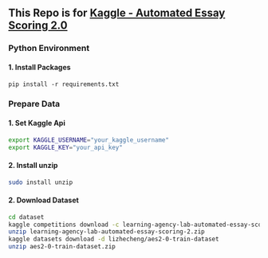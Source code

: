 ## This Repo is for [Kaggle - Automated Essay Scoring 2.0](https://www.kaggle.com/competitions/learning-agency-lab-automated-essay-scoring-2)

### Python Environment

#### 1. Install Packages

```b
pip install -r requirements.txt
```

### Prepare Data

#### 1. Set Kaggle Api

```bash
export KAGGLE_USERNAME="your_kaggle_username"
export KAGGLE_KEY="your_api_key"
```

#### 2. Install unzip

```bash
sudo install unzip
```

#### 2. Download Dataset
```bash
cd dataset
kaggle competitions download -c learning-agency-lab-automated-essay-scoring-2
unzip learning-agency-lab-automated-essay-scoring-2.zip
kaggle datasets download -d lizhecheng/aes2-0-train-dataset
unzip aes2-0-train-dataset.zip
```

